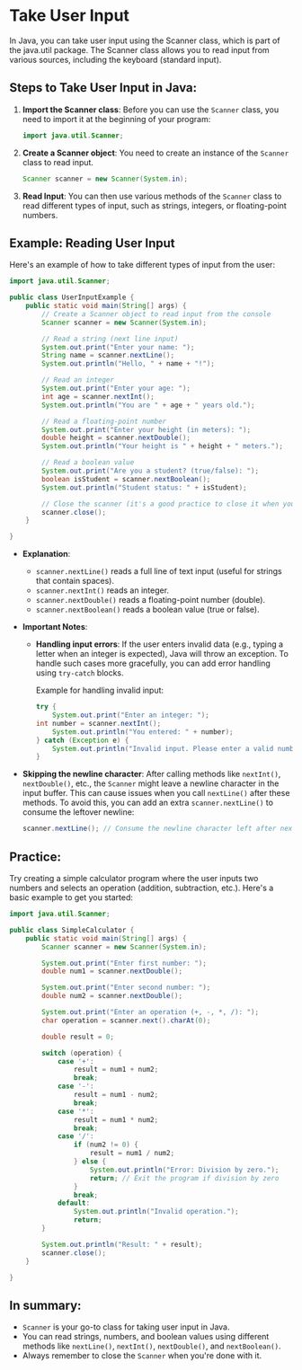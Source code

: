# Take User Input

In Java, you can take user input using the Scanner class, which is part of the java.util package. The Scanner class
allows you to read input from various sources, including the keyboard (standard input).

## Steps to Take User Input in Java:

1. **Import the Scanner class**: Before you can use the `Scanner` class, you need to import it at the beginning of your
   program:
   ```java
   import java.util.Scanner;
   ```
2. **Create a Scanner object**: You need to create an instance of the `Scanner` class to read input.
   ```java
   Scanner scanner = new Scanner(System.in);
   ```
3. **Read Input**: You can then use various methods of the `Scanner` class to read different types of input, such as
   strings,
   integers, or floating-point numbers.

## Example: Reading User Input

Here's an example of how to take different types of input from the user:

```java
import java.util.Scanner;

public class UserInputExample {
    public static void main(String[] args) {
        // Create a Scanner object to read input from the console
        Scanner scanner = new Scanner(System.in);

        // Read a string (next line input)
        System.out.print("Enter your name: ");
        String name = scanner.nextLine();
        System.out.println("Hello, " + name + "!");

        // Read an integer
        System.out.print("Enter your age: ");
        int age = scanner.nextInt();
        System.out.println("You are " + age + " years old.");

        // Read a floating-point number
        System.out.print("Enter your height (in meters): ");
        double height = scanner.nextDouble();
        System.out.println("Your height is " + height + " meters.");

        // Read a boolean value
        System.out.print("Are you a student? (true/false): ");
        boolean isStudent = scanner.nextBoolean();
        System.out.println("Student status: " + isStudent);

        // Close the scanner (it's a good practice to close it when you're done)
        scanner.close();
    }

}
```

- **Explanation**:
    - `scanner.nextLine()` reads a full line of text input (useful for strings that contain spaces).
    - `scanner.nextInt()` reads an integer.
    - `scanner.nextDouble()` reads a floating-point number (double).
    - `scanner.nextBoolean()` reads a boolean value (true or false).
- **Important Notes**:
    - **Handling input errors**: If the user enters invalid data (e.g., typing a letter when an integer is expected),
      Java
      will
      throw an exception. To handle such cases more gracefully, you can add error handling using `try-catch` blocks.

      Example for handling invalid input:

        ```java
        try {
            System.out.print("Enter an integer: ");
        int number = scanner.nextInt();
            System.out.println("You entered: " + number);
        } catch (Exception e) {
            System.out.println("Invalid input. Please enter a valid number.");
        }
        ```

- **Skipping the newline character**: After calling methods like `nextInt()`, `nextDouble()`, etc., the `Scanner` might
  leave a
  newline character in the input buffer. This can cause issues when you call `nextLine()` after these methods. To avoid
  this, you can add an extra `scanner.nextLine()` to consume the leftover newline:
    ```java
    scanner.nextLine(); // Consume the newline character left after nextInt() or nextDouble()
    ```

## Practice:

Try creating a simple calculator program where the user inputs two numbers and selects an operation (addition,
subtraction, etc.). Here's a basic example to get you started:

```java
import java.util.Scanner;

public class SimpleCalculator {
    public static void main(String[] args) {
        Scanner scanner = new Scanner(System.in);

        System.out.print("Enter first number: ");
        double num1 = scanner.nextDouble();

        System.out.print("Enter second number: ");
        double num2 = scanner.nextDouble();

        System.out.print("Enter an operation (+, -, *, /): ");
        char operation = scanner.next().charAt(0);

        double result = 0;

        switch (operation) {
            case '+':
                result = num1 + num2;
                break;
            case '-':
                result = num1 - num2;
                break;
            case '*':
                result = num1 * num2;
                break;
            case '/':
                if (num2 != 0) {
                    result = num1 / num2;
                } else {
                    System.out.println("Error: Division by zero.");
                    return; // Exit the program if division by zero
                }
                break;
            default:
                System.out.println("Invalid operation.");
                return;
        }

        System.out.println("Result: " + result);
        scanner.close();
    }

}
```

## In summary:

- `Scanner` is your go-to class for taking user input in Java.
- You can read strings, numbers, and boolean values using different methods like `nextLine()`, `nextInt()`,
  `nextDouble()`, and
  `nextBoolean()`.
- Always remember to close the `Scanner` when you're done with it.